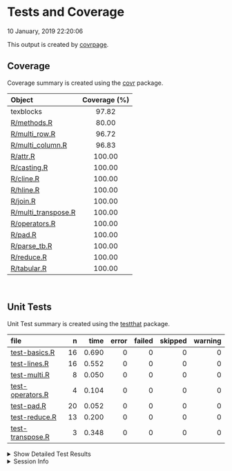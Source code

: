 Tests and Coverage
================
10 January, 2019 22:20:06

This output is created by
[covrpage](https://github.com/metrumresearchgroup/covrpage).

## Coverage

Coverage summary is created using the
[covr](https://github.com/r-lib/covr) package.

| Object                                         | Coverage (%) |
| :--------------------------------------------- | :----------: |
| texblocks                                      |    97.82     |
| [R/methods.R](../R/methods.R)                  |    80.00     |
| [R/multi\_row.R](../R/multi_row.R)             |    96.72     |
| [R/multi\_column.R](../R/multi_column.R)       |    96.83     |
| [R/attr.R](../R/attr.R)                        |    100.00    |
| [R/casting.R](../R/casting.R)                  |    100.00    |
| [R/cline.R](../R/cline.R)                      |    100.00    |
| [R/hline.R](../R/hline.R)                      |    100.00    |
| [R/join.R](../R/join.R)                        |    100.00    |
| [R/multi\_transpose.R](../R/multi_transpose.R) |    100.00    |
| [R/operators.R](../R/operators.R)              |    100.00    |
| [R/pad.R](../R/pad.R)                          |    100.00    |
| [R/parse\_tb.R](../R/parse_tb.R)               |    100.00    |
| [R/reduce.R](../R/reduce.R)                    |    100.00    |
| [R/tabular.R](../R/tabular.R)                  |    100.00    |

<br>

## Unit Tests

Unit Test summary is created using the
[testthat](https://github.com/r-lib/testthat)
package.

| file                                          |  n |  time | error | failed | skipped | warning |
| :-------------------------------------------- | -: | ----: | ----: | -----: | ------: | ------: |
| [test-basics.R](testthat/test-basics.R)       | 16 | 0.690 |     0 |      0 |       0 |       0 |
| [test-lines.R](testthat/test-lines.R)         | 16 | 0.552 |     0 |      0 |       0 |       0 |
| [test-multi.R](testthat/test-multi.R)         |  8 | 0.050 |     0 |      0 |       0 |       0 |
| [test-operators.R](testthat/test-operators.R) |  4 | 0.104 |     0 |      0 |       0 |       0 |
| [test-pad.R](testthat/test-pad.R)             | 20 | 0.052 |     0 |      0 |       0 |       0 |
| [test-reduce.R](testthat/test-reduce.R)       | 13 | 0.200 |     0 |      0 |       0 |       0 |
| [test-transpose.R](testthat/test-transpose.R) |  3 | 0.348 |     0 |      0 |       0 |       0 |

<details closed>

<summary> Show Detailed Test Results
</summary>

| file                                                | context   | test                          | status | n |  time |
| :-------------------------------------------------- | :-------- | :---------------------------- | :----- | -: | ----: |
| [test-basics.R](testthat/test-basics.R#L6)          | basics    | as.tb: as.tb                  | PASS   | 1 | 0.012 |
| [test-basics.R](testthat/test-basics.R#L10)         | basics    | as.tb: as.tb.tb               | PASS   | 1 | 0.001 |
| [test-basics.R](testthat/test-basics.R#L14)         | basics    | as.tb: as.integer.tb          | PASS   | 1 | 0.014 |
| [test-basics.R](testthat/test-basics.R#L18)         | basics    | as.tb: as.matrix.tb           | PASS   | 1 | 0.026 |
| [test-basics.R](testthat/test-basics.R#L22)         | basics    | as.tb: as.data.frame.tb       | PASS   | 1 | 0.017 |
| [test-basics.R](testthat/test-basics.R#L32)         | basics    | as.tb: bdiag                  | PASS   | 1 | 0.017 |
| [test-basics.R](testthat/test-basics.R#L37)         | basics    | as.tb: list                   | PASS   | 2 | 0.078 |
| [test-basics.R](testthat/test-basics.R#L48)         | basics    | from tb: as.matrix            | PASS   | 1 | 0.108 |
| [test-basics.R](testthat/test-basics.R#L57)         | basics    | from tb: as.data.frame        | PASS   | 1 | 0.081 |
| [test-basics.R](testthat/test-basics.R#L68)         | basics    | tabular: basic                | PASS   | 1 | 0.098 |
| [test-basics.R](testthat/test-basics.R#L72)         | basics    | tabular: align right          | PASS   | 1 | 0.041 |
| [test-basics.R](testthat/test-basics.R#L76)         | basics    | tabular: align center         | PASS   | 1 | 0.043 |
| [test-basics.R](testthat/test-basics.R#L80)         | basics    | tabular: align left           | PASS   | 1 | 0.053 |
| [test-basics.R](testthat/test-basics.R#L84)         | basics    | tabular: align 2 columns      | PASS   | 1 | 0.057 |
| [test-basics.R](testthat/test-basics.R#L88)         | basics    | tabular: wrong align length   | PASS   | 1 | 0.044 |
| [test-lines.R](testthat/test-lines.R#L10)           | lines     | hline: default                | PASS   | 1 | 0.022 |
| [test-lines.R](testthat/test-lines.R#L15)           | lines     | hline: top row singleton      | PASS   | 1 | 0.021 |
| [test-lines.R](testthat/test-lines.R#L20)           | lines     | hline: top row                | PASS   | 2 | 0.074 |
| [test-lines.R](testthat/test-lines.R#L26)           | lines     | hline: first row              | PASS   | 1 | 0.085 |
| [test-lines.R](testthat/test-lines.R#L31)           | lines     | hline: not 0 not 1            | PASS   | 1 | 0.072 |
| [test-lines.R](testthat/test-lines.R#L36)           | lines     | hline: multirow               | PASS   | 1 | 0.056 |
| [test-lines.R](testthat/test-lines.R#L42)           | lines     | hline: strip                  | PASS   | 1 | 0.065 |
| [test-lines.R](testthat/test-lines.R#L56)           | lines     | cline: top row list           | PASS   | 4 | 0.019 |
| [test-lines.R](testthat/test-lines.R#L68)           | lines     | cline: top row data.frame     | PASS   | 1 | 0.016 |
| [test-lines.R](testthat/test-lines.R#L73)           | lines     | cline: not top row data.frame | PASS   | 2 | 0.068 |
| [test-lines.R](testthat/test-lines.R#L80)           | lines     | cline: strip                  | PASS   | 1 | 0.054 |
| [test-multi.R](testthat/test-multi.R#L5)            | multi     | multirow: default             | PASS   | 1 | 0.001 |
| [test-multi.R](testthat/test-multi.R#L9)            | multi     | multirow: strip               | PASS   | 1 | 0.001 |
| [test-multi.R](testthat/test-multi.R#L13)           | multi     | multirow: find                | PASS   | 1 | 0.003 |
| [test-multi.R](testthat/test-multi.R#L17)           | multi     | multirow: transpose           | PASS   | 1 | 0.019 |
| [test-multi.R](testthat/test-multi.R#L23)           | multi     | multicol: default             | PASS   | 1 | 0.001 |
| [test-multi.R](testthat/test-multi.R#L27)           | multi     | multicol: strip               | PASS   | 1 | 0.002 |
| [test-multi.R](testthat/test-multi.R#L31)           | multi     | multicol: find                | PASS   | 1 | 0.002 |
| [test-multi.R](testthat/test-multi.R#L35)           | multi     | multicol: transpose           | PASS   | 1 | 0.021 |
| [test-operators.R](testthat/test-operators.R#L6)    | operators | no pad: +                     | PASS   | 1 | 0.023 |
| [test-operators.R](testthat/test-operators.R#L11)   | operators | no pad: /                     | PASS   | 1 | 0.019 |
| [test-operators.R](testthat/test-operators.R#L18)   | operators | pad: +                        | PASS   | 1 | 0.032 |
| [test-operators.R](testthat/test-operators.R#L23)   | operators | pad: /                        | PASS   | 1 | 0.030 |
| [test-pad.R](testthat/test-pad.R#L9)                | pad       | columns: class                | PASS   | 1 | 0.001 |
| [test-pad.R](testthat/test-pad.R#L13)               | pad       | columns: bad side             | PASS   | 1 | 0.001 |
| [test-pad.R](testthat/test-pad.R#L17)               | pad       | columns: left 0               | PASS   | 1 | 0.001 |
| [test-pad.R](testthat/test-pad.R#L21)               | pad       | columns: left 1               | PASS   | 1 | 0.001 |
| [test-pad.R](testthat/test-pad.R#L25)               | pad       | columns: left 2               | PASS   | 1 | 0.001 |
| [test-pad.R](testthat/test-pad.R#L29)               | pad       | columns: right 0              | PASS   | 1 | 0.001 |
| [test-pad.R](testthat/test-pad.R#L33)               | pad       | columns: right 1              | PASS   | 1 | 0.001 |
| [test-pad.R](testthat/test-pad.R#L37)               | pad       | columns: right 2              | PASS   | 1 | 0.001 |
| [test-pad.R](testthat/test-pad.R#L46)               | pad       | rows: class                   | PASS   | 1 | 0.005 |
| [test-pad.R](testthat/test-pad.R#L50)               | pad       | rows: bad side                | PASS   | 1 | 0.001 |
| [test-pad.R](testthat/test-pad.R#L54)               | pad       | rows: bottom 0                | PASS   | 1 | 0.006 |
| [test-pad.R](testthat/test-pad.R#L58)               | pad       | rows: bottom 1                | PASS   | 1 | 0.005 |
| [test-pad.R](testthat/test-pad.R#L62)               | pad       | rows: bottom 2                | PASS   | 1 | 0.006 |
| [test-pad.R](testthat/test-pad.R#L66)               | pad       | rows: top 0                   | PASS   | 1 | 0.005 |
| [test-pad.R](testthat/test-pad.R#L70)               | pad       | rows: top 1                   | PASS   | 1 | 0.005 |
| [test-pad.R](testthat/test-pad.R#L74)               | pad       | rows: top 2                   | PASS   | 1 | 0.005 |
| [test-pad.R](testthat/test-pad.R#L83)               | pad       | wrapper: bad side             | PASS   | 1 | 0.002 |
| [test-pad.R](testthat/test-pad.R#L87)               | pad       | wrapper: bad length           | PASS   | 1 | 0.001 |
| [test-pad.R](testthat/test-pad.R#L91)               | pad       | wrapper: rows                 | PASS   | 1 | 0.002 |
| [test-pad.R](testthat/test-pad.R#L95)               | pad       | wrapper: cols                 | PASS   | 1 | 0.001 |
| [test-reduce.R](testthat/test-reduce.R#L2)          | reduce    | rowwise: class                | PASS   | 1 | 0.001 |
| [test-reduce.R](testthat/test-reduce.R#)            | reduce    | rowwise: dim                  | PASS   | 1 | 0.042 |
| [test-reduce.R](testthat/test-reduce.R#L2)          | reduce    | rowwise merge: class          | PASS   | 1 | 0.001 |
| [test-reduce.R](testthat/test-reduce.R#)            | reduce    | rowwise merge: dim            | PASS   | 1 | 0.042 |
| [test-reduce.R](testthat/test-reduce.R#)            | reduce    | rowwise merge: merged         | PASS   | 1 | 0.021 |
| [test-reduce.R](testthat/test-reduce.R#L2)          | reduce    | colwise: class                | PASS   | 1 | 0.001 |
| [test-reduce.R](testthat/test-reduce.R#)            | reduce    | colwise: dim                  | PASS   | 1 | 0.006 |
| [test-reduce.R](testthat/test-reduce.R#L2)          | reduce    | colwise merge: class          | PASS   | 1 | 0.001 |
| [test-reduce.R](testthat/test-reduce.R#)            | reduce    | colwise merge: dim            | PASS   | 1 | 0.006 |
| [test-reduce.R](testthat/test-reduce.R#)            | reduce    | colwise merge: merged         | PASS   | 1 | 0.002 |
| [test-reduce.R](testthat/test-reduce.R#L2)          | reduce    | mix: class                    | PASS   | 1 | 0.000 |
| [test-reduce.R](testthat/test-reduce.R#)            | reduce    | mix: dim                      | PASS   | 1 | 0.054 |
| [test-reduce.R](testthat/test-reduce.R#)            | reduce    | mix: merged                   | PASS   | 1 | 0.023 |
| [test-transpose.R](testthat/test-transpose.R#L6_L9) | transpose | vector: row to col            | PASS   | 1 | 0.090 |
| [test-transpose.R](testthat/test-transpose.R#L18)   | transpose | vector: multicol to multirow  | PASS   | 1 | 0.089 |
| [test-transpose.R](testthat/test-transpose.R#L28)   | transpose | vector: multirow to multicol  | PASS   | 1 | 0.169 |

</details>

<details>

<summary> Session Info </summary>

| Field    | Value                               |
| :------- | :---------------------------------- |
| Version  | R version 3.5.1 (2018-07-02)        |
| Platform | x86\_64-apple-darwin15.6.0 (64-bit) |
| Running  | macOS 10.14.2                       |
| Language | en\_US                              |
| Timezone | America/New\_York                   |

| Package  | Version    |
| :------- | :--------- |
| testthat | 2.0.0.9000 |
| covr     | 3.2.0      |
| covrpage | 0.0.69     |

</details>

<!--- Final Status : pass --->
